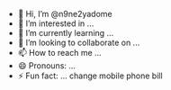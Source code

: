 - 👋 Hi, I’m @n9ne2yadome
- 👀 I’m interested in ...
- 🌱 I’m currently learning ...
- 💞️ I’m looking to collaborate on ...
- 📫 How to reach me ...
- 😄 Pronouns: ...
- ⚡ Fun fact: ...
change mobile phone bill
<!---
n9ne2yadome/n9ne2yadome is a ✨ special ✨ repository because its `README.md` (this file) appears on your GitHub profile.
You can click the Preview link to take a look at your changes.
--->
